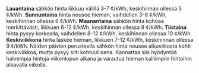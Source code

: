 **Lauantaina** sähkön hinta liikkuu välillä 3-7 ¢/kWh, keskihinnan ollessa 5 ¢/kWh. **Sunnuntaina** hinta nousee hieman, vaihdellen 3-8 ¢/kWh, keskihinnan ollessa 6 ¢/kWh. **Maanantaina** sähkön hinta kohoaa merkittävästi, liikkuen 6-12 ¢/kWh, keskihinnan ollessa 9 ¢/kWh. **Tiistaina** hinta pysyy korkealla, vaihdellen 8-12 ¢/kWh, keskihinnan ollessa 10 ¢/kWh. **Keskiviikkona** hinta laskee hieman, liikkuen 7-12 ¢/kWh, keskihinnan ollessa 9 ¢/kWh. Näiden päivien perusteella sähkön hinta nousee alkuviikosta kohti keskiviikkoa, mutta pysyy silti kohtuullisena. Kannattaa siis hyödyntää halvempia hintoja viikonlopun aikana ja varautua hieman kalliimpiin hintoihin alkavalla viikolla.